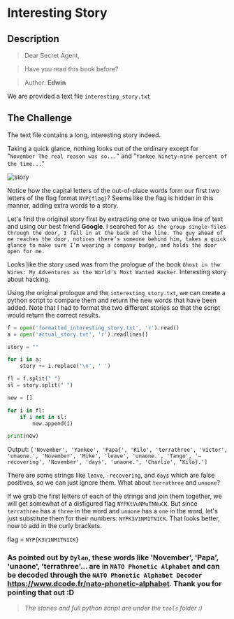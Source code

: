 # Interesting Story

## Description

> Dear Secret Agent,

> Have you read this book before?

> Author: **Edwin**

We are provided a text file `interesting_story.txt`

## The Challenge

The text file contains a long, interesting story indeed.

Taking a quick glance, nothing looks out of the ordinary except for "`November The real reason was so...`" and "`Yankee Ninety-nine percent of the time...`"

![story](https://user-images.githubusercontent.com/83258849/147766869-a02d9e29-8efa-49ca-aaf4-6006fff182dc.png)

Notice how the capital letters of the out-of-place words form our first two letters of the flag format `NYP{flag}`? Seems like the flag is hidden in this manner, adding extra words to a story.

Let's find the original story first by extracting one or two unique line of text and using our best friend **Google**. I searched for `As the group single-files through the door, I fall in at the back of the line. The guy ahead of me reaches the door, notices there’s someone behind him, takes a quick glance to make sure I’m wearing a company badge, and holds the door open for me.`

Looks like the story used was from the prologue of the book `Ghost in the Wires: My Adventures as the World's Most Wanted Hacker`. Interesting story about hacking.

Using the original prologue and the `interesting_story.txt`, we can create a python script to compare them and return the new words that have been added. Note that I had to format the two different stories so that the script would return the correct results.

```python
f = open('formatted_interesting_story.txt', 'r').read()
a = open('actual_story.txt', 'r').readlines()

story = ""

for i in a:
	story += i.replace('\n', ' ')

fl = f.split(" ")
sl = story.split(" ")

new = []

for i in fl:
	if i not in sl:
		new.append(i)

print(new)
```

Output: `['November', 'Yankee', 'Papa{', 'Kilo', 'terrathree', 'Victor', 'unaone.', 'November', 'Mike', 'leave', 'unaone.', 'Tango', '—recovering', 'November', 'days', 'unaone.', 'Charlie', 'Kilo}.']`

There are some strings like `leave`, `-recovering`, and `days` which are false positives, so we can just ignore them. What about `terrathree` and `unaone`?

If we grab the first letters of each of the strings and join them together, we will get somewhat of a disfigured flag `NYPKtVuNMuTNNuCK`. But since `terrathree` has a `three` in the word and `unaone` has a `one` in the word, let's just substitute them for their numbers: `NYPK3V1NM1TN1CK`. That looks better, now to add in the curly brackets.

flag = `NYP{K3V1NM1TN1CK}`

### As pointed out by `Dylan`, these words like 'November', 'Papa', 'unaone', 'terrathree'... are in `NATO Phonetic Alphabet` and can be decoded through the `NATO Phonetic Alphabet Decoder` https://www.dcode.fr/nato-phonetic-alphabet. Thank you for pointing that out :D

> _The stories and full python script are under the `tools` folder :)_

